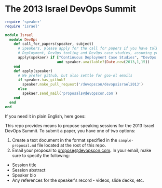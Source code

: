 The 2013 Israel DevOps Summit 
=============================

```ruby
require 'speaker'
require 'israel'

module Israel
  module DevOps
    def call_for_papers(speaker, subject)
      # Speakers, please apply for the call for papers if you have talks on the subjects of Continuous 
      # Deployment, DevOps tooling and DevOps case studies, assuming you are available on Jan 15.
      apply(spekaer) if ["Continuous Deployment Case Studies", "DevOps tools", "DevOps Case Studies"].include(subject) 
                        and speaker.available?(Date.new(2013,1,15))
    end
    def apply(speaker)
      # We prefer github, but also settle for goo-ol emails
      if speaker.has_github?
        speaker.make_pull_request('/devopscon/devopsisrael2013')
      else
        spekaer.send_mail('proposals@devopscon.com')
    end
  end
end
```

If you need it in plain English, here goes:

This repo provides means to propose speaking sessions for the 2013 Israel DevOps Summit. 
To submit a paper, you have one of two options: 
1. Create a text document in the format specified in the `sample-proposal.md` file located at the root of this repo. 
2. Email your proposal to propose@devopscon.com. In your email, make sure to specify the following: 

- Session title 
- Session abstract 
- Speaker bio 
- Any references for the speaker's record - videos, slide decks, etc. 

